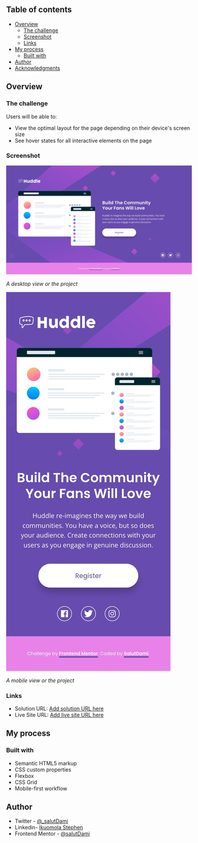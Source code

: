 ## Table of contents

- [Overview](#overview)
  - [The challenge](#the-challenge)
  - [Screenshot](#screenshot)
  - [Links](#links)
- [My process](#my-process)
  - [Built with](#built-with)
- [Author](#author)
- [Acknowledgments](#acknowledgments)

## Overview

### The challenge

Users will be able to:

- View the optimal layout for the page depending on their device's screen size
- See hover states for all interactive elements on the page

### Screenshot

![Desktop View](./screenshots/Desktop.jpeg)

_A desktop view or the project_

![Mobule View](./screenshots/Mobile.jpeg)

_A mobile view or the project_

### Links

- Solution URL: [Add solution URL here](https://github.com/TraversetheDOM/Huddle-landing-page)
- Live Site URL: [Add live site URL here](https://TraversetheDOM.github.io/Huddle-landing-page/)

## My process

### Built with

- Semantic HTML5 markup
- CSS custom properties
- Flexbox
- CSS Grid
- Mobile-first workflow

## Author

- Twitter - [@\_salutDami](https://www.twitter.com/_salutDami)
- Linkedin- [Ikuomola Stephen](https://www.linkedin.com/in/ikuomola-stephen/)
- Frontend Mentor - [@salutDami](https://www.frontendmentor.io/profile/salutDami)
